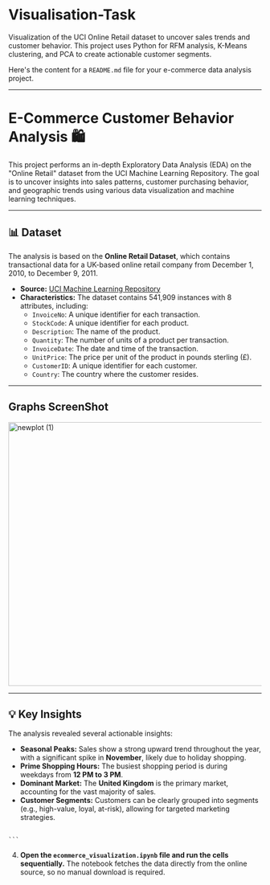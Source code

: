 # Visualisation-Task
Visualization of the UCI Online Retail dataset to uncover sales trends and customer behavior. This project uses Python for RFM analysis, K-Means clustering, and PCA to create actionable customer segments.

Here's the content for a `README.md` file for your e-commerce data analysis project.

-----

# E-Commerce Customer Behavior Analysis 🛍️

This project performs an in-depth Exploratory Data Analysis (EDA) on the "Online Retail" dataset from the UCI Machine Learning Repository. The goal is to uncover insights into sales patterns, customer purchasing behavior, and geographic trends using various data visualization and machine learning techniques.

-----

## 📊 Dataset

The analysis is based on the **Online Retail Dataset**, which contains transactional data for a UK-based online retail company from December 1, 2010, to December 9, 2011.

  * **Source:** [UCI Machine Learning Repository](https://archive.ics.uci.edu/ml/datasets/online+retail)
  * **Characteristics:** The dataset contains 541,909 instances with 8 attributes, including:
      * `InvoiceNo`: A unique identifier for each transaction.
      * `StockCode`: A unique identifier for each product.
      * `Description`: The name of the product.
      * `Quantity`: The number of units of a product per transaction.
      * `InvoiceDate`: The date and time of the transaction.
      * `UnitPrice`: The price per unit of the product in pounds sterling (£).
      * `CustomerID`: A unique identifier for each customer.
      * `Country`: The country where the customer resides.

-----

## Graphs ScreenShot
<img width="1548" height="525" alt="newplot (1)" src="https://github.com/user-attachments/assets/a8b15fbe-4885-433c-b9d3-85300e61149b" />


------
## 💡 Key Insights

The analysis revealed several actionable insights:

  * **Seasonal Peaks:** Sales show a strong upward trend throughout the year, with a significant spike in **November**, likely due to holiday shopping.
  * **Prime Shopping Hours:** The busiest shopping period is during weekdays from **12 PM to 3 PM**.
  * **Dominant Market:** The **United Kingdom** is the primary market, accounting for the vast majority of sales.
  * **Customer Segments:** Customers can be clearly grouped into segments (e.g., high-value, loyal, at-risk), allowing for targeted marketing strategies.



## 
    ```

4.  **Open the `ecommerce_visualization.ipynb` file and run the cells sequentially.** The notebook fetches the data directly from the online source, so no manual download is required.

